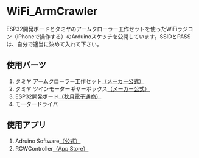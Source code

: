 # WiFi_ArmCrawler
ESP32開発ボードとタミヤのアームクローラー工作セットを使ったWiFiラジコン（iPhoneで操作する）のArduinoスケッチを公開しています。SSIDとPASSは、自分で適当に決めて入れて下さい。
## 使用パーツ
1. タミヤ アームクローラー工作セット[（メーカー公式）](https://www.tamiya.com/japan/products/70211/)
2. タミヤ ツインモーターギヤーボックス[（メーカー公式）](https://www.tamiya.com/japan/products/70168/)
3. ESP32開発ボード[（秋月電子通商）](http://akizukidenshi.com/catalog/g/gM-11819/)
4. モータードライバ
## 使用アプリ
1. Adruino Software[（公式）](https://www.arduino.cc/en/Main/Software)
2. RCWController[（App Store）](https://apps.apple.com/app/rcwcontroller/id1084628679)
